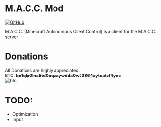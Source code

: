 # M.A.C.C. Mod
[![GitHub](https://img.shields.io/github/license/3top1a/M.A.C.C.-mod?color=critical&style=for-the-badge)](https://github.com/3top1a/M.A.C.C.-mod/blob/master/LICENSE)

M.A.C.C. (Minecraft Autonomous Client Control) is a client for the M.A.C.C. server 

# Donations
All Donations are highly appreciated.<br>
BTC: <b>bc1qlp0lna5td0cqzaywdda0w73864aytuatpf4yxs</b><br>
![btc](https://github.com/3top1a/M.A.C.C.-mod/blob/master/qrcode.png)

# TODO:
* Optimization
* Input
